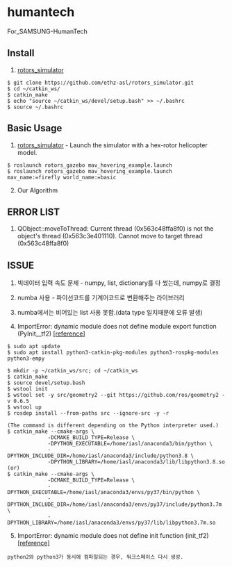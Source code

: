 # humantech
For_SAMSUNG-HumanTech

##  Install
1. [rotors_simulator](https://github.com/ethz-asl/rotors_simulator)
```	
$ git clone https://github.com/ethz-asl/rotors_simulator.git
$ cd ~/catkin_ws/
$ catkin_make
$ echo "source ~/catkin_ws/devel/setup.bash" >> ~/.bashrc
$ source ~/.bashrc
```

##  Basic Usage
1. [rotors_simulator](https://github.com/ethz-asl/rotors_simulator) - Launch the simulator with a hex-rotor helicopter model.
```
$ roslaunch rotors_gazebo mav_hovering_example.launch
$ roslaunch rotors_gazebo mav_hovering_example.launch mav_name:=firefly world_name:=basic
```
2. Our Algorithm


## ERROR LIST

1. QObject::moveToThread: Current thread (0x563c48ffa8f0) is not the object's thread (0x563c3e401110). Cannot move to target thread (0x563c48ffa8f0)


## ISSUE

1. 빅데이터 입력 속도 문제 - numpy, list, dictionary를 다 썼는데, numpy로 결정

2. numba 사용 - 파이선코드를 기계어코드로 변환해주는 라이브러리

3. numba에서는 비어있는 list 사용 못함.(data type 일치때문에 오류 발생)

4. ImportError: dynamic module does not define module export function (PyInit__tf2) [[reference]](https://answers.ros.org/question/326226/importerror-dynamic-module-does-not-define-module-export-function-pyinit__tf2/)
```
$ sudo apt update
$ sudo apt install python3-catkin-pkg-modules python3-rospkg-modules python3-empy

$ mkdir -p ~/catkin_ws/src; cd ~/catkin_ws
$ catkin_make
$ source devel/setup.bash
$ wstool init
$ wstool set -y src/geometry2 --git https://github.com/ros/geometry2 -v 0.6.5
$ wstool up
$ rosdep install --from-paths src --ignore-src -y -r

(The command is different depending on the Python interpreter used.)
$ catkin_make --cmake-args \
             -DCMAKE_BUILD_TYPE=Release \
             -DPYTHON_EXECUTABLE=/home/iasl/anaconda3/bin/python \
             -DPYTHON_INCLUDE_DIR=/home/iasl/anaconda3/include/python3.8 \
             -DPYTHON_LIBRARY=/home/iasl/anaconda3/lib/libpython3.8.so
(or)
$ catkin_make --cmake-args \
             -DCMAKE_BUILD_TYPE=Release \
             -DPYTHON_EXECUTABLE=/home/iasl/anaconda3/envs/py37/bin/python \
             -DPYTHON_INCLUDE_DIR=/home/iasl/anaconda3/envs/py37/include/python3.7m \
             -DPYTHON_LIBRARY=/home/iasl/anaconda3/envs/py37/lib/libpython3.7m.so
```

5. ImportError: dynamic module does not define init function (init_tf2) [[reference]](https://answers.ros.org/question/340862/importerror-dynamic-module-does-not-define-init-function-init_tf2/)
```
python2와 python3가 동시에 컴파일되는 경우, 워크스페이스 다시 생성.
```
